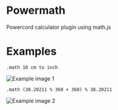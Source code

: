 # Powermath
Powercord calculator plugin using math.js

# Examples
```
.math 10 cm to inch
```
![Example image 1](https://i.postimg.cc/SxwfGW2B/Discord-Canary-Novsy1-C0w-F.png)


```
.math (38.20211 % 360 + 360) % 38.20211
```
![Example image 2](https://i.postimg.cc/rwd9WhmG/Discord-Canary-SZl-Dz-PXo-Vf.png)
